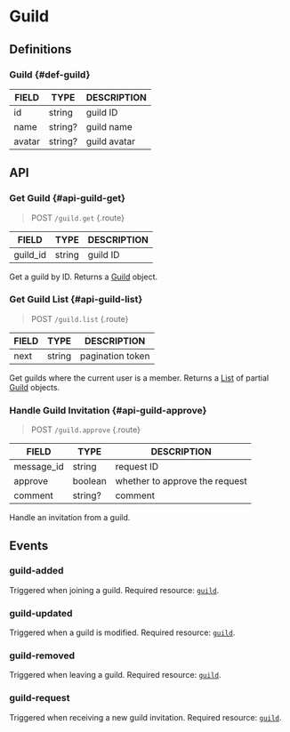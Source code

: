 # Guild

## Definitions

### Guild {#def-guild}

| FIELD | TYPE | DESCRIPTION |
| ----- | ---- | ----------- |
| id | string | guild ID |
| name | string? | guild name |
| avatar | string? | guild avatar |

## API

### Get Guild {#api-guild-get}

> <badge>POST</badge> `/guild.get` {.route}

| FIELD | TYPE | DESCRIPTION |
| ----- | ---- | ----------- |
| guild_id | string | guild ID |

Get a guild by ID. Returns a [Guild](#def-guild) object.

### Get Guild List {#api-guild-list}

> <badge>POST</badge> `/guild.list` {.route}

| FIELD | TYPE | DESCRIPTION |
| ----- | ---- | ----------- |
| next | string | pagination token |

Get guilds where the current user is a member. Returns a [List](../protocol/api.md#list) of partial [Guild](#def-guild) objects.

### Handle Guild Invitation {#api-guild-approve}

> <badge>POST</badge> `/guild.approve` {.route}

| FIELD | TYPE | DESCRIPTION |
| --- | --- | --- |
| message_id | string | request ID |
| approve | boolean | whether to approve the request |
| comment | string? | comment |

Handle an invitation from a guild.

## Events

### guild-added

Triggered when joining a guild. Required resource: [`guild`](#def-guild).

### guild-updated

Triggered when a guild is modified. Required resource: [`guild`](#def-guild).

### guild-removed

Triggered when leaving a guild. Required resource: [`guild`](#def-guild).

### guild-request

Triggered when receiving a new guild invitation. Required resource: [`guild`](#def-guild).
